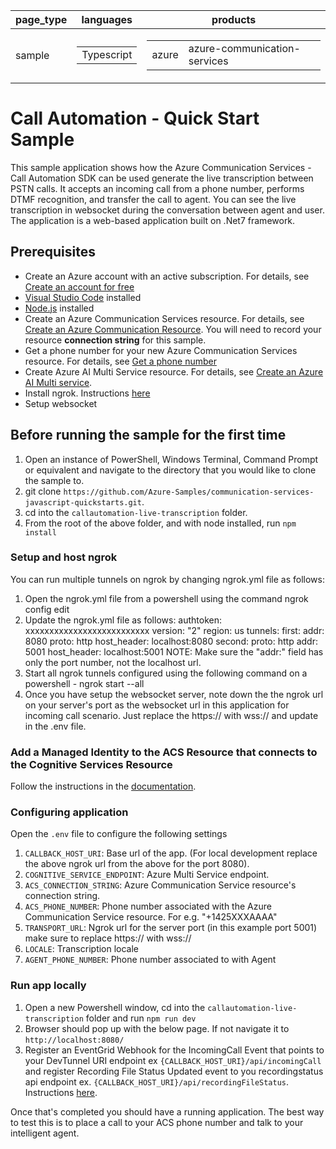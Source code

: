 |page_type|languages|products
|---|---|---|
|sample|<table><tr><td>Typescript</tr></td></table>|<table><tr><td>azure</td><td>azure-communication-services</td></tr></table>|

# Call Automation - Quick Start Sample

This sample application shows how the Azure Communication Services  - Call Automation SDK can be used generate the live transcription between PSTN calls. 
It accepts an incoming call from a phone number, performs DTMF recognition, and transfer the call to agent. You can see the live transcription in websocket during the conversation between agent and user. The application is a web-based application built on .Net7 framework.

## Prerequisites

- Create an Azure account with an active subscription. For details, see [Create an account for free](https://azure.microsoft.com/free/)
- [Visual Studio Code](https://code.visualstudio.com/download) installed
- [Node.js](https://nodejs.org/en/download) installed
- Create an Azure Communication Services resource. For details, see [Create an Azure Communication Resource](https://docs.microsoft.com/azure/communication-services/quickstarts/create-communication-resource). You will need to record your resource **connection string** for this sample.
- Get a phone number for your new Azure Communication Services resource. For details, see [Get a phone number](https://learn.microsoft.com/en-us/azure/communication-services/quickstarts/telephony/get-phone-number?tabs=windows&pivots=programming-language-csharp)
- Create Azure AI Multi Service resource. For details, see [Create an Azure AI Multi service](https://learn.microsoft.com/en-us/azure/cognitive-services/cognitive-services-apis-create-account).
- Install ngrok. Instructions [here](https://ngrok.com/)
- Setup websocket

## Before running the sample for the first time

1. Open an instance of PowerShell, Windows Terminal, Command Prompt or equivalent and navigate to the directory that you would like to clone the sample to.
2. git clone `https://github.com/Azure-Samples/communication-services-javascript-quickstarts.git`.
3. cd into the `callautomation-live-transcription` folder.
4. From the root of the above folder, and with node installed, run `npm install`

### Setup and host ngrok

You can run multiple tunnels on ngrok by changing ngrok.yml file as follows:

1. Open the ngrok.yml file from a powershell using the command ngrok config edit
2. Update the ngrok.yml file as follows:
    authtoken: xxxxxxxxxxxxxxxxxxxxxxxxxx
    version: "2"
    region: us
    tunnels:
    first:
        addr: 8080
        proto: http 
        host_header: localhost:8080
    second:
        proto: http
        addr: 5001
        host_header: localhost:5001
NOTE: Make sure the "addr:" field has only the port number, not the localhost url.
3. Start all ngrok tunnels configured using the following command on a powershell - ngrok start --all
4. Once you have setup the websocket server, note down the the ngrok url on your server's port as the websocket url in this application for incoming call scenario. Just replace the https:// with wss:// and update in the .env file.

### Add a Managed Identity to the ACS Resource that connects to the Cognitive Services Resource

Follow the instructions in the [documentation](https://learn.microsoft.com/en-us/azure/communication-services/concepts/call-automation/azure-communication-services-azure-cognitive-services-integration).

### Configuring application

Open the `.env` file to configure the following settings

1. `CALLBACK_HOST_URI`:  Base url of the app. (For local development replace the above ngrok url from the above for the port 8080).
1. `COGNITIVE_SERVICE_ENDPOINT`: Azure Multi Service endpoint.
1. `ACS_CONNECTION_STRING`: Azure Communication Service resource's connection string.
2. `ACS_PHONE_NUMBER`: Phone number associated with the Azure Communication Service resource. For e.g. "+1425XXXAAAA"
3. `TRANSPORT_URL`: Ngrok url for the server port (in this example port 5001) make sure to replace https:// with wss://
3. `LOCALE`: Transcription locale
4. `AGENT_PHONE_NUMBER`: Phone number associated to with Agent

### Run app locally

1. Open a new Powershell window, cd into the `callautomation-live-transcription` folder and run `npm run dev`
2. Browser should pop up with the below page. If not navigate it to `http://localhost:8080/`
3. Register an EventGrid Webhook for the IncomingCall Event that points to your DevTunnel URI endpoint ex `{CALLBACK_HOST_URI}/api/incomingCall` and register Recording File Status Updated event to you recordingstatus api endpoint ex. `{CALLBACK_HOST_URI}/api/recordingFileStatus`. Instructions [here](https://learn.microsoft.com/en-us/azure/communication-services/concepts/call-automation/incoming-call-notification).

Once that's completed you should have a running application. The best way to test this is to place a call to your ACS phone number and talk to your intelligent agent.
